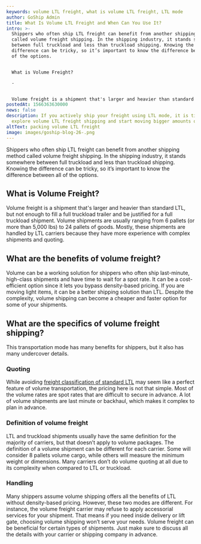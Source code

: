 ```yaml
---
keywords: volume LTL freight, what is volume LTL freight, LTL mode
author: GoShip Admin
title: What Is Volume LTL Freight and When Can You Use It?
intro: >-
  Shippers who often ship LTL freight can benefit from another shipping method
  called volume freight shipping. In the shipping industry, it stands somewhere
  between full truckload and less than truckload shipping. Knowing the
  difference can be tricky, so it’s important to know the difference between all
  of the options. 


  What is Volume Freight?

  -


  Volume freight is a shipment that's larger and heavier than standard LTL, but not enough to fill a full truckload trailer and be justified for a full truckload ship
postedAt: 1566363630000
news: false
description: If you actively ship your freight using LTL mode, it is time to
  explore volume LTL freight shipping and start moving bigger amounts of goods.
altText: packing volume LTL freight
image: images/goship-blog-26-.png
---
```

Shippers who often ship LTL freight can benefit from another shipping method called volume freight shipping. In the shipping industry, it stands somewhere between full truckload and less than truckload shipping. Knowing the difference can be tricky, so it’s important to know the difference between all of the options.

## What is Volume Freight?

Volume freight is a shipment that's larger and heavier than standard LTL, but not enough to fill a full truckload trailer and be justified for a full truckload shipment. Volume shipments are usually ranging from 6 pallets (or more than 5,000 lbs) to 24 pallets of goods. Mostly, these shipments are handled by LTL carriers because they have more experience with complex shipments and quoting.

## What are the benefits of volume freight?

Volume can be a working solution for shippers who often ship last-minute, high-class shipments and have time to wait for a spot rate. It can be a cost-efficient option since it lets you bypass density-based pricing. If you are moving light items, it can be a better shipping solution than LTL. Despite the complexity, volume shipping can become a cheaper and faster option for some of your shipments.

## What are the specifics of volume freight shipping?

This transportation mode has many benefits for shippers, but it also has many undercover details.

### Quoting

While avoiding [freight classification of standard LTL](http://www.nmfta.org/pages/nmfc) may seem like a perfect feature of volume transportation, the pricing here is not that simple. Most of the volume rates are spot rates that are difficult to secure in advance. A lot of volume shipments are last minute or backhaul, which makes it complex to plan in advance.

### Definition of volume freight

LTL and truckload shipments usually have the same definition for the majority of carriers, but that doesn’t apply to volume packages. The definition of a volume shipment can be different for each carrier. Some will consider 8 pallets volume cargo, while others will measure the minimum weight or dimensions. Many carriers don’t do volume quoting at all due to its complexity when compared to LTL or truckload.

### Handling

Many shippers assume volume shipping offers all the benefits of LTL without density-based pricing. However, these two modes are different. For instance, the volume freight carrier may refuse to apply accessorial services for your shipment. That means if you need inside delivery or lift gate, choosing volume shipping won’t serve your needs. Volume freight can be beneficial for certain types of shipments. Just make sure to discuss all the details with your carrier or shipping company in advance.